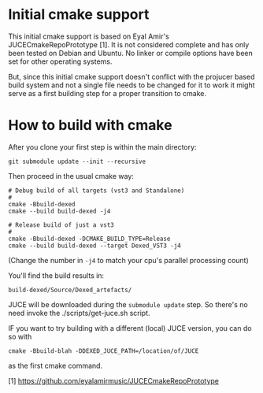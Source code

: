 Initial cmake support
=====================

This initial cmake support is based on Eyal Amir's JUCECmakeRepoPrototype [1]. It is not considered complete
and has only been tested on Debian and Ubuntu. No linker or compile options have been set for  other operating systems.

But, since this initial cmake support doesn't conflict with the projucer based build system and
not a single file needs to be changed for it to work it might serve as a first building step for a proper transition to cmake.


# How to build with cmake

After you clone your first step is within the main directory:

```
git submodule update --init --recursive
```

Then proceed in the usual cmake way:

```
# Debug build of all targets (vst3 and Standalone)
#
cmake -Bbuild-dexed  
cmake --build build-dexed -j4
```
```
# Release build of just a vst3
#
cmake -Bbuild-dexed -DCMAKE_BUILD_TYPE=Release 
cmake --build build-dexed --target Dexed_VST3 -j4
```
(Change the number in `-j4` to match your cpu's parallel processing count)

You'll find the build results in:

```
build-dexed/Source/Dexed_artefacts/
```

JUCE will be downloaded during the `submodule update` step.
So there's no need invoke the ./scripts/get-juce.sh script.

IF you want to try building with a different (local) JUCE version, you can do so with
```
cmake -Bbuild-blah -DDEXED_JUCE_PATH=/location/of/JUCE
```
as the first cmake command.




[1] https://github.com/eyalamirmusic/JUCECmakeRepoPrototype

